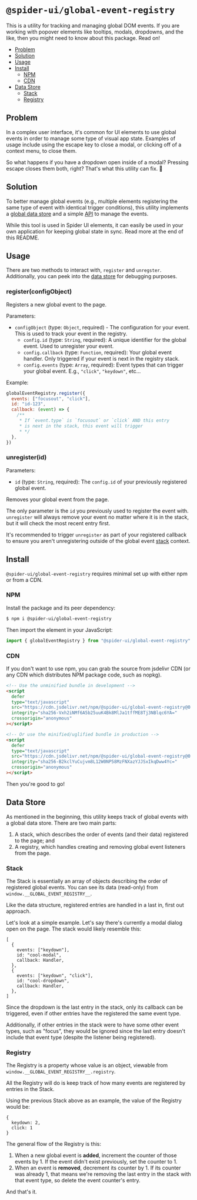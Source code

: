 # `@spider-ui/global-event-registry`

This is a utility for tracking and managing global DOM events. If you are working with popover elements like tooltips, modals, dropdowns, and the like, then you might need to know about this package. Read on!

- [Problem](#problem)
- [Solution](#solution)
- [Usage](#usage)
- [Install](#install)
  - [NPM](#npm)
  - [CDN](#cdn)
- [Data Store](#data-store)
  - [Stack](#stack)
  - [Registry](#registry)

## Problem

In a complex user interface, it's common for UI elements to use global events in order to manage some type of visual app state. Examples of usage include using the escape key to close a modal, or clicking off of a context menu, to close them.

So what happens if you have a dropdown open inside of a modal? Pressing escape closes them both, right? That's what this utility can fix. 🎉

## Solution

To better manage global events (e.g., multiple elements registering the same type of event with identical trigger conditions), this utility implements a [global data store](#data-store) and a simple [API](#usage) to manage the events.

While this tool is used in Spider UI elements, it can easily be used in your own application for keeping global state in sync. Read more at the end of this README.

## Usage

There are two methods to interact with, `register` and `unregster`. Additionally, you can peek into the [data store](#data-store) for debugging purposes.

### register(configObject)

Registers a new global event to the page.

Parameters:

- `configObject` (type: `Object`, required) - The configuration for your event. This is used to track your event in the registry.
  - `config.id` (type: `String`, required): A unique identifier for the global event. Used to unregister your event.
  - `config.callback` (type: `Function`, required): Your global event handler. Only triggered if your event is next in the registry stack.
  - `config.events` (type: `Array`, required): Event types that can trigger your global event. E.g., `"click"`, `"keydown"`, etc...

Example:

```js
globalEventRegistry.register({
  events: ["focusout", "click"],
  id: "id-123",
  callback: (event) => {
    /**
     * If `event.type` is `focusout` or `click` AND this entry
     * is next in the stack, this event will trigger
     * */
  },
})
```

### unregister(id)

Parameters:

- `id` (type: `String`, required): The `config.id` of your previously registered global event.

Removes your global event from the page.

The only parameter is the `id` you previously used to register the event with. `unregister` will always remove your event no matter where it is in the stack, but it will check the most recent entry first.

It's recommended to trigger `unregister` as part of your registered callback to ensure you aren't unregistering outside of the global event [stack](#stack) context.

## Install

`@spider-ui/global-event-registry` requires minimal set up with either npm or from a CDN.

### NPM

Install the package and its peer dependency:

```sh
$ npm i @spider-ui/global-event-registry
```

Then import the element in your JavaScript:

```js
import { globalEventRegistry } from "@spider-ui/global-event-registry"
```

### CDN

If you don't want to use npm, you can grab the source from jsdelivr CDN (or any CDN which distributes NPM package code, such as nopkg).

```html
<!-- Use the unminified bundle in development -->
<script
  defer
  type="text/javascript"
  src="https://cdn.jsdelivr.net/npm/@spider-ui/global-event-registry@0.2.5/dist/global-event-registry.js"
  integrity="sha256-Vxh2iNMf6A5b25uuK4Bk8MlJa1tffME8Tj3NBlqc6YA="
  crossorigin="anonymous"
></script>

<!-- Or use the minified/uglified bundle in production -->
<script
  defer
  type="text/javascript"
  src="https://cdn.jsdelivr.net/npm/@spider-ui/global-event-registry@0.2.5/dist/global-event-registry.min.js"
  integrity="sha256-B2kclYuCujvm8L12W0NP58MzFNXazYJJSxIkqDww4Yc="
  crossorigin="anonymous"
></script>
```

Then you're good to go!

## Data Store

As mentioned in the beginning, this utility keeps track of global events with a global data store. There are two main parts:

1. A stack, which describes the order of events (and their data) registered to the page; and
2. A registry, which handles creating and removing global event listeners from the page.

### Stack

The Stack is essentially an array of objects describing the order of registered global events. You can see its data (read-only) from `window.__GLOBAL_EVENT_REGISTRY__`.

Like the data structure, registered entries are handled in a last in, first out approach.

Let's look at a simple example. Let's say there's currently a modal dialog open on the page. The stack would likely resemble this:

```
[
  {
    events: ["keydown"],
    id: "cool-modal",
    callback: Handler,
  },
  {
    events: ["keydown", "click"],
    id: "cool-dropdown",
    callback: Handler,
  },
]
```

Since the dropdown is the last entry in the stack, only its callback can be triggered, even if other entries have the registered the same event type.

Additionally, if other entries in the stack were to have some other event types, such as "focus", they would be ignored since the last entry doesn't include that event type (despite the listener being registered).

### Registry

The Registry is a property whose value is an object, viewable from `window.__GLOBAL_EVENT_REGISTRY__.registry`.

All the Registry will do is keep track of how many events are registered by entries in the Stack.

Using the previous Stack above as an example, the value of the Registry would be:

```
{
  keydown: 2,
  click: 1
}
```

The general flow of the Registry is this:

1. When a new global event is **added**, increment the counter of those events by 1. If the event didn't exist previously, set the counter to 1.
2. When an event is **removed**, decrement its counter by 1. If its counter was already 1, that means we're removing the last entry in the stack with that event type, so delete the event counter's entry.

And that's it.
